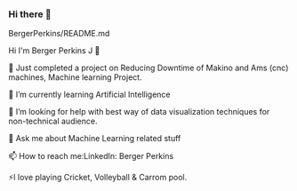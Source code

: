 ### Hi there 👋

<!--
**BergerPerkins/BergerPerkins** is a ✨ _special_ ✨ repository because its `README.md` (this file) appears on your GitHub profile.

-->
BergerPerkins/README.md

Hi I'm Berger Perkins J 👋

🔭 Just completed a project on Reducing Downtime of Makino and Ams (cnc) machines, Machine learning Project.

🌱 I’m currently learning Artificial Intelligence

🤔 I’m looking for help with best way of data visualization techniques for non-technical audience.

💬 Ask me about Machine Learning related stuff

📫 How to reach me:LinkedIn: Berger Perkins

⚡I love playing Cricket, Volleyball & Carrom pool.
